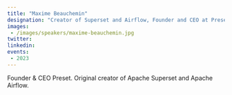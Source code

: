 ```yaml
---
title: "Maxime Beauchemin"
designation: "Creator of Superset and Airflow, Founder and CEO at Preset"
images:
 - /images/speakers/maxime-beauchemin.jpg
twitter: 
linkedin: 
events:
 - 2023
---
```


Founder & CEO Preset. Original creator of Apache Superset and Apache Airflow.

